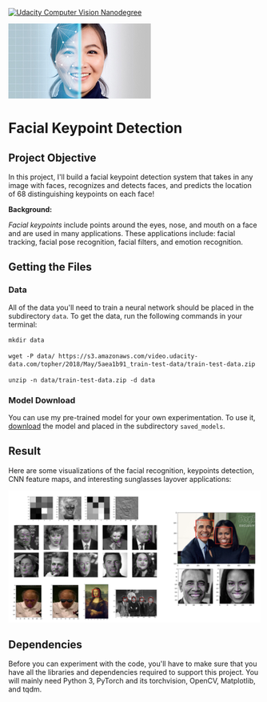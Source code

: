 [![Udacity Computer Vision Nanodegree](http://tugan0329.bitbucket.io/imgs/github/cvnd.svg)](https://www.udacity.com/course/computer-vision-nanodegree--nd891)

![header](images/readme.jpg)

# Facial Keypoint Detection

## Project Objective

In this project, I'll build a facial keypoint detection system that takes in any image with faces, recognizes and detects faces, and predicts the location of 68 distinguishing keypoints on each face!

__Background:__

_Facial keypoints_ include points around the eyes, nose, and mouth on a face and are used in many applications. These applications include: facial tracking, facial pose recognition, facial filters, and emotion recognition. 


## Getting the Files

### Data

All of the data you'll need to train a neural network should be placed in the subdirectory `data`. To get the data, run the following commands in your terminal:

```
mkdir data

wget -P data/ https://s3.amazonaws.com/video.udacity-data.com/topher/2018/May/5aea1b91_train-test-data/train-test-data.zip

unzip -n data/train-test-data.zip -d data
```

### Model Download

You can use my pre-trained model for your own experimentation. To use it, [download](https://www.dropbox.com/s/peuk41xdy90z51o/keypoints_model.pt?raw=1) the model and placed in the subdirectory `saved_models`.

## Result

Here are some visualizations of the facial recognition, keypoints detection, CNN feature maps, and interesting sunglasses layover applications:

![Facial Keypoint Detection](images/result.png)


## Dependencies

Before you can experiment with the code, you'll have to make sure that you have all the libraries and dependencies required to support this project. You will mainly need Python 3, PyTorch and its torchvision, OpenCV, Matplotlib, and tqdm.

